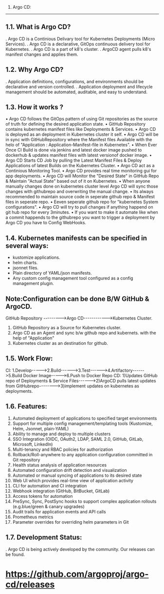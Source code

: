 
1. Argo CD:
____________________________________________________________________________________________________________________________________________________________________

1.1. What is Argo CD?
----------------------
. Argo CD is a Continious Delivary tool for Kubernetes Deployments (Micro Services).
. Argo CD is a declarative, GitOps continuous delivery tool for Kubernetes.
. Argo CD is a part of k8's cluster.
. ArgoCD agent pulls k8's manifest changes and applies them.



1.2. Why Argo CD?
------------------
. Application definitions, configurations, and environments should be declarative and version controlled. 
. Application deployment and lifecycle management should be automated, auditable, and easy to understand.



1.3. How it works ? 
---------------------
•	Argo CD follows the GitOps pattern of using Git repositories as the source of truth for defining the desired application state. 
•	GitHub Repository contains kubernetes manifest files like Deployments & Services.
•	Argo CD is deployed as an deployment in Kubernetes cluster it self.
•	Argo CD will be in sync with GitHubRepository where the Manifest files Available  with the helo of  "Application :  Application-Manifest-file in Kubernetes".
•	When Ever Once CI Build is done via jenkins and latest docker image pushed to dockerhub & updates manifest files  with latest versionof docker image.
•	Argo CD Starts CD Job by pulling the Latest Manifest Files & Deploy Applications of latest Builds on the Kubernetes Cluster.
•	Argo CD act as a Continious Monitoring Tool.
•	Argo CD provides real time monitoring gui for app deployments.
•	Argo CD will Monitor the "Desired State" in GitHub Repo & Maintain "Actual State" based out of it on Kubernetes.
•	When anyone manually changes done on kubernetes cluster level Argo CD will sync those changes with githubrepo and overwriting the manual change.
•	Its always recommended to maintain source code in seperate github repo &  Manifest files in seperate repo.
•	Eeven seperate github repo for "kubernetes System configurations".
•	Argo CD will try to pull changes if anything happend on git hub repo for every 3minutes.
•	If you want to make it automate like when a commit happends to the githubrepo you want to trigger a deployment by Argo CD you have to Config WebHooks.


1.4. Kubernetes manifests can be specified in several ways:
-----------------------------------------------------------
- kustomize applications.
- helm charts.
- jsonnet files.
- Plain directory of YAML/json manifests.
- Any custom config management tool configured as a config management plugin.


Note:Configuration can be done B/W  GitHub  &  ArgoCD.
-----

GitHub Repository --------->Argo CD------------>Kubernetes Cluster.

1. GitHub Repository as a Source for Kubernetes cluster.
2. Argo CD as an Agent and sync b/w github repo and kubernets.   with the help of "Application"
3. Kubernetes cluster as an destination for github.


1.5. Work Flow:
-----------------

CI:  1.Develop----->2.Build------>3.Test------>4.Artifactory------>5.Build Docker Image----->6.Push to Docker Repo
CD:  1)Updates GitHub repo of Deployments & Service Files------>2)ArgoCD pulls latest updates from GitHubrepo-------->3)implement updates on kubernetes as deployments.



1.6. Features:
----------------
1. Automated deployment of applications to specified target environments
2. Support for multiple config management/templating tools (Kustomize, Helm, Jsonnet, plain-YAML)
3. Ability to manage and deploy to multiple clusters
4. SSO Integration (OIDC, OAuth2, LDAP, SAML 2.0, GitHub, GitLab, Microsoft, LinkedIn)
5. Multi-tenancy and RBAC policies for authorization
6. Rollback/Roll-anywhere to any application configuration committed in Git repository
7. Health status analysis of application resources
8. Automated configuration drift detection and visualization
9. Automated or manual syncing of applications to its desired state
10. Web UI which provides real-time view of application activity
11. CLI for automation and CI integration
12. Webhook integration (GitHub, BitBucket, GitLab)
13. Access tokens for automation
14. PreSync, Sync, PostSync hooks to support complex application rollouts (e.g.blue/green & canary upgrades)
15. Audit trails for application events and API calls
16. Prometheus metrics
17. Parameter overrides for overriding helm parameters in Git


1.7. Development Status:
------------------------
. Argo CD is being actively developed by the community. Our releases can be found.
# https://github.com/argoproj/argo-cd/releases


